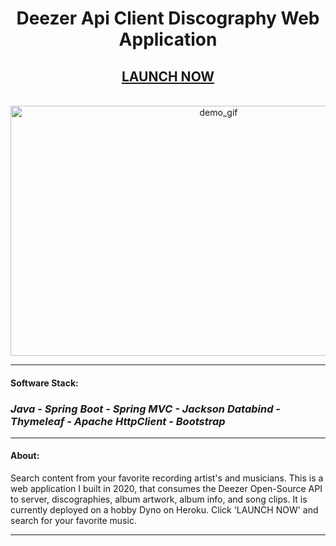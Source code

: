



<div align="center"><h1><strong>Deezer Api Client Discography Web Application</strong></h1></div>
<div align="center"> <h2> <a href="https://deezer-app.harrydulaney.com">LAUNCH NOW</a></div><br>
</h2>
<div align="center">
<img style="margin:0 auto;" src="https://raw.githubusercontent.com/HarryDulaney/deezer-example-web-app/master/img/Deezer-Web-App-Demo.gif" height="400" width="650" alt="demo_gif"/></div>

____

#### Software Stack:
### _Java - Spring Boot - Spring MVC - Jackson Databind - Thymeleaf - Apache HttpClient - Bootstrap_
____
#### About:
Search content from your favorite recording artist's and musicians. This is a web application I built in 2020, that 
consumes the Deezer Open-Source API to server, discographies, album artwork, album info, and song clips. It is 
currently deployed on a hobby Dyno on Heroku. Click 'LAUNCH NOW' and search for your favorite music.
____
